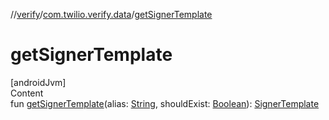 //[verify](../index.md)/[com.twilio.verify.data](index.md)/[getSignerTemplate](get-signer-template.md)



# getSignerTemplate  
[androidJvm]  
Content  
fun [getSignerTemplate](get-signer-template.md)(alias: [String](https://kotlinlang.org/api/latest/jvm/stdlib/kotlin/-string/index.html), shouldExist: [Boolean](https://kotlinlang.org/api/latest/jvm/stdlib/kotlin/-boolean/index.html)): [SignerTemplate]()  



